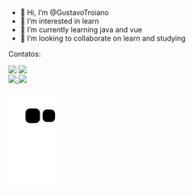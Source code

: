 - 👋 Hi, I’m @GustavoTroiano
- 👀 I’m interested in learn
- 🌱 I’m currently learning java and vue
- 💞️ I’m looking to collaborate on learn and studying

<!---
GustavoTroiano/GustavoTroiano is a ✨ special ✨ repository because its `README.md` (this file) appears on your GitHub profile.
You can click the Preview link to take a look at your changes.
--->

Contatos:

<div>
<a href="https://www.instagram.com/gustavo_troiano10/" target="_blank"><img src="https://img.shields.io/badge/-Instagram-%23E4405F?style=for-the-badge&logo=instagram&logoColor=white" target="_blank"></a>
<a href="https://www.linkedin.com/in/gustavo-camargo-troiano-19285b234/" target="_blank"><img src="https://img.shields.io/badge/-LinkedIn-%230077B5?style=for-the-badge&logo=linkedin&logoColor=white" target="_blank"></a>   
</div>

<div>
<a href="https://github.com/GustavoTroiano">
<img height="180em" src="https://github-readme-stats.vercel.app/api/top-langs/?username=GustavoTroiano&layout=compact&langs_count=7&theme=dracula"/>
<img height="180em" src="https://github-readme-stats.vercel.app/api?username=GustavoTroiano&show_icons=true&theme=dracula&include_all_commits=true&count_private=true"/>
</div>

![Snake animation](https://github.com/GustavoTroiano/GustavoTroiano/blob/output/github-contribution-grid-snake.svg)

